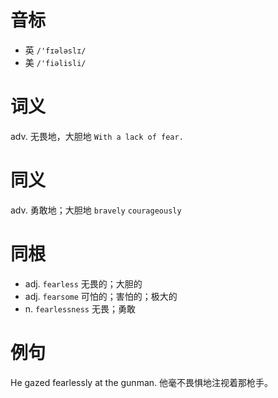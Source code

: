 # 音标

- 英 `/'fɪələslɪ/`
- 美 `/'fiəlisli/`

# 词义

adv. 无畏地，大胆地
`With a lack of fear.`

# 同义

adv. 勇敢地；大胆地
`bravely` `courageously`

# 同根

- adj. `fearless` 无畏的；大胆的
- adj. `fearsome` 可怕的；害怕的；极大的
- n. `fearlessness` 无畏；勇敢

# 例句

He gazed fearlessly at the gunman.
他毫不畏惧地注视着那枪手。


